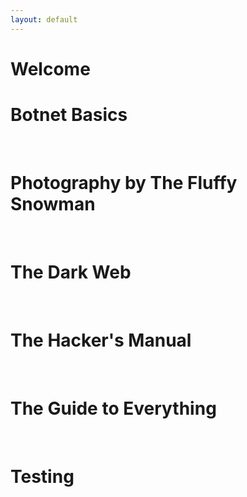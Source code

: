 ```yaml
---
layout: default
---
```


# Welcome

# <a href="/_posts/2022-5-26-botnets.markdown" style="text-decoration:none">Botnet Basics</a>

<br>

# <a href="/_posts/2022-5-18-photography.markdown" style="text-decoration:none">Photography by The Fluffy Snowman</a>

<br>

# <a href="/_posts/2022-05-06-the-dark-web.markdown" style="text-decoration:none">The Dark Web</a>

<br>

# <a href="/_posts/2022-04-19-the-hackers-maual.markdown" style="text-decoration:none">The Hacker's Manual</a>

<br>

# <a href="/_posts/2022-04-17-main.markdown" style="text-decoration:none">The Guide to Everything</a>


<br>

# <a href="/_posts/2021-08-22-welcome-to-jekyll.markdown" style="text-decoration:none">Testing</a>

<br>
